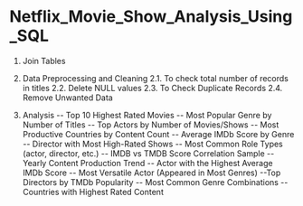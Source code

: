# Netflix_Movie_Show_Analysis_Using_SQL

1.	Join Tables
   
2.	Data Preprocessing and Cleaning 
2.1.	To check total number of records in titles 
2.2.	Delete NULL values 
2.3.	To Check Duplicate Records
2.4.	Remove Unwanted Data 

3. Analysis 
-- Top 10 Highest Rated Movies
-- Most Popular Genre by Number of Titles
-- Top Actors by Number of Movies/Shows
-- Most Productive Countries by Content Count
-- Average IMDb Score by Genre
-- Director with Most High-Rated Shows
-- Most Common Role Types (actor, director, etc.)
-- IMDB vs TMDB Score Correlation Sample
--Yearly Content Production Trend
-- Actor with the Highest Average IMDb Score
-- Most Versatile Actor (Appeared in Most Genres)
--Top Directors by TMDb Popularity
-- Most Common Genre Combinations
--Countries with Highest Rated Content
